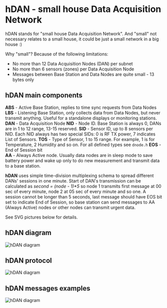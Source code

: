 hDAN - small house Data Acquisition Network
=========================================
hDAN stands for "small house Data Acquisition Network". And "small" not necessary relates to a small house, it could be just a small network in a big house :)

Why "small"? Because of the following limitations:
* No more than 12 Data Acquisition Nodes (DAN) per subnet
* No more than 6 sensors (zones) per Data Acquisition Node
* Messages between Base Station and Data Nodes are quite small - 13 bytes only

hDAN main components
--------------------
**ABS** - Active Base Station, replies to time sync requests from Data Nodes
**LBS** - Listening Base Station, only collects data from Data Nodes, but never transmit anything. Useful for a standalone displays or monitoring stations.
**DAN** - Data Acquisition Node
**NID** - Node ID. Base Station is always 0, DANs are in 1 to 12 range, 13-15 reserved.
**SID** - Sensor ID, up to 8 sensors per NID. Each NID always has two special SIDs: 0 is RF TX power, 7 indicates List of Sensors.
**TOS** - Type of Sensor, 1 to 15 range. For example, 1 is for Temperature, 2 Humidity and so on. For all defined types see ```dnode.h```
**EOS** - End of Session bit  
**AA** - Always Active node. Usually data nodes are in sleep mode to save battery power and wake up only to do new measurement and transmit data to a base station.

**hDAN** uses simple time-division multiplexing schema to spread different DANs' sessions in one minute. Start of DAN's transmission can be calculated as _second = (node - 1)*5_ so node 1 transmits first message at 00 sec of every minute, node 2 at 05 sec of every minute and so one.   A session cannot be longer than 5 seconds, last message should have EOS bit set to indicate End of Session, so base station can send messages to AA (Always Active) nodes or other nodes can transmit urgent data.

See SVG pictures below for details. 

hDAN diagram
------------
![hDAN diagram](https://rawgithub.com/achilikin/mmr70mod/master/hDAN_structure.svg)

hDAN protocol
-------------
![hDAN diagram](https://rawgithub.com/achilikin/mmr70mod/master/hDAN_protocol.svg)

hDAN messages examples
----------------------
![hDAN diagram](https://rawgithub.com/achilikin/mmr70mod/master/hDAN_messages.svg)

 